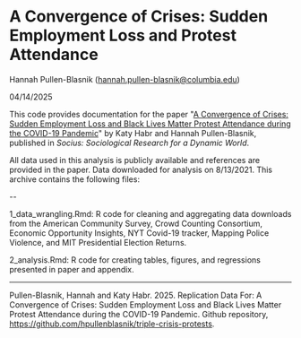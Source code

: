 # A Convergence of Crises: Sudden Employment Loss and Protest Attendance

Hannah Pullen-Blasnik (hannah.pullen-blasnik@columbia.edu)

04/14/2025

This code provides documentation for the paper "[A Convergence of Crises: Sudden Employment Loss and Black Lives Matter Protest Attendance during the COVID-19 Pandemic](https://doi.org/10.1177/23780231251328799)" by Katy Habr and Hannah Pullen-Blasnik, published in _Socius: Sociological Research for a Dynamic World_.

All data used in this analysis is publicly available and references are provided in the paper. Data downloaded for analysis on 8/13/2021. This archive contains the following files:

--

1\_data\_wrangling.Rmd: R code for cleaning and aggregating data downloads from the American Community Survey, Crowd Counting Consortium, Economic Opportunity Insights, NYT Covid-19 tracker, Mapping Police Violence, and MIT Presidential Election Returns.

2\_analysis.Rmd: R code for creating tables, figures, and regressions presented in paper and appendix.


---------------
Pullen-Blasnik, Hannah and Katy Habr. 2025. Replication Data For: A Convergence of Crises: Sudden Employment Loss and Black Lives Matter Protest Attendance during the COVID-19 Pandemic. Github repository, https://github.com/hpullenblasnik/triple-crisis-protests. 


